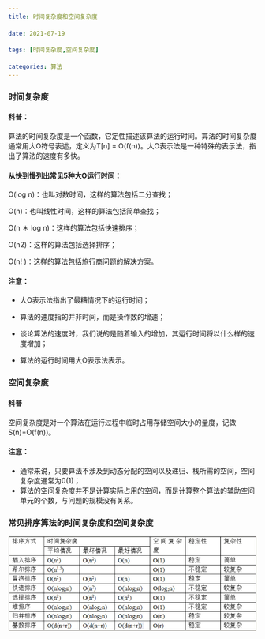 ```yaml
---
title: 时间复杂度和空间复杂度

date: 2021-07-19

tags: [时间复杂度,空间复杂度]

categories: 算法
---
```


### 时间复杂度

#### 科普：

算法的时间复杂度是一个函数，它定性描述该算法的运行时间。算法的时间复杂度通常用大O符号表述，定义为T[n] = O(f(n))。大O表示法是一种特殊的表示法，指出了算法的速度有多快。

#### 从快到慢列出常见5种大O运行时间：

O(log n)：也叫对数时间，这样的算法包括二分查找；

O(n)：也叫线性时间，这样的算法包括简单查找；

O(n ＊ log n)：这样的算法包括快速排序；

O(n2)：这样的算法包括选择排序；

O(n! )：这样的算法包括旅行商问题的解决方案。

#### 注意：

- 大O表示法指出了最糟情况下的运行时间；
- 算法的速度指的并非时间，而是操作数的增速；

- 谈论算法的速度时，我们说的是随着输入的增加，其运行时间将以什么样的速度增加；
- 算法的运行时间用大O表示法表示。



### 空间复杂度

#### 科普

空间复杂度是对一个算法在运行过程中临时占用存储空间大小的量度，记做S(n)=O(f(n))。

#### 注意：

- 通常来说，只要算法不涉及到动态分配的空间以及递归、栈所需的空间，空间复杂度通常为0(1)；
- 算法的空间复杂度并不是计算实际占用的空间，而是计算整个算法的辅助空间单元的个数，与问题的规模没有关系。



### 常见排序算法的时间复杂度和空间复杂度

![img](https://raw.githubusercontent.com/whpuEdison/blog/master/static/images/%E5%A4%8D%E6%9D%82%E5%BA%A6%E8%A1%A8.png)